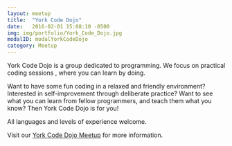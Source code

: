 ```yaml
---
layout: meetup
title:  "York Code Dojo"
date:   2016-02-01 15:08:10 -0500
img: img/portfolio/York_Code_Dojo.jpg
modalID: modalYorkCodeDojo
category: Meetup
---
```

York Code Dojo is a group dedicated to programming. We focus on practical coding sessions , where you can learn by doing.

Want to have some fun coding in a relaxed and friendly environment? Interested in self-improvement through deliberate practice? Want to see what you can learn from fellow programmers, and teach them what you know? Then York Code Dojo is for you!

All languages and levels of experience welcome.

Visit our [York Code Dojo Meetup][york-code-dojo-meetup-link] for more information.

[york-code-dojo-meetup-link]: https://www.meetup.com/York-Code-Dojo/